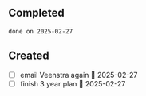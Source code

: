 
## Completed

```tasks
done on 2025-02-27
```

## Created
- [ ] email Veenstra again 📅 2025-02-27
- [ ] finish 3 year plan 📅 2025-02-27